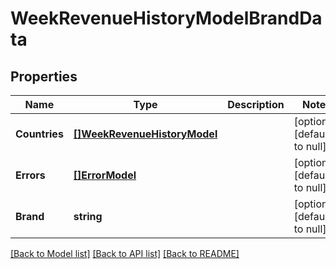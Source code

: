 # WeekRevenueHistoryModelBrandData

## Properties
Name | Type | Description | Notes
------------ | ------------- | ------------- | -------------
**Countries** | [**[]WeekRevenueHistoryModel**](WeekRevenueHistoryModel.md) |  | [optional] [default to null]
**Errors** | [**[]ErrorModel**](ErrorModel.md) |  | [optional] [default to null]
**Brand** | **string** |  | [optional] [default to null]

[[Back to Model list]](../README.md#documentation-for-models) [[Back to API list]](../README.md#documentation-for-api-endpoints) [[Back to README]](../README.md)

